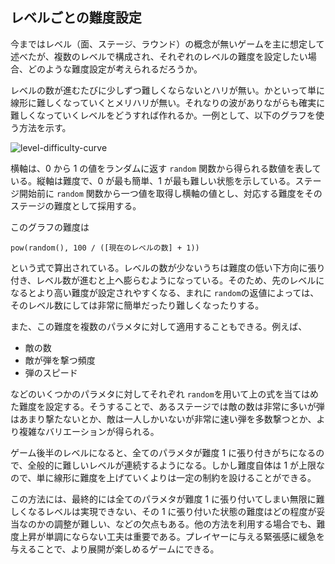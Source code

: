## レベルごとの難度設定

今まではレベル（面、ステージ、ラウンド）の概念が無いゲームを主に想定して述べたが、複数のレベルで構成され、それぞれのレベルの難度を設定したい場合、どのような難度設定が考えられるだろうか。

レベルの数が進むたびに少しずつ難しくならないとハリが無い。かといって単に線形に難しくなっていくとメリハリが無い。それなりの波がありながらも確実に難しくなっていくレベルをどうすれば作れるか。一例として、以下のグラフを使う方法を示す。

<img src="https://chart.googleapis.com/chart?cht=lc&chs=400x300&chd=t:-1|-1|-1|-1|-1&chdl=STAGE1|STAGE10|STAGE50|STAGE100|STAGE200&chco=4444CC,44CCCC,44CC44,CCCC44,CC4444&chxr=0,0,1,0.2|1,0,1,0.2&chfd=0,x,0,1,0.01,(x^100)*100|1,x,0,1,0.01,(x^10)*100|2,x,0,1,0.01,(x^2)*100|3,x,0,1,0.01,(x^1)*100|4,x,0,1,0.01,(x^.5)*100&chxt=x,y,x,y&chxl=2:|random|3:|difficulty&chxp=2,50|3,50" alt="level-difficulty-curve" />

横軸は、0 から 1 の値をランダムに返す `random` 関数から得られる数値を表している。縦軸は難度で、0 が最も簡単、1 が最も難しい状態を示している。ステージ開始前に `random` 関数から一つ値を取得し横軸の値とし、対応する難度をそのステージの難度として採用する。

このグラフの難度は

```
pow(random(), 100 / ([現在のレベルの数] + 1))
```

という式で算出されている。レベルの数が少ないうちは難度の低い下方向に張り付き、レベル数が進むと上へ膨らむようになっている。そのため、先のレベルになるとより高い難度が設定されやすくなる、まれに `random`の返値によっては、そのレベル数にしては非常に簡単だったり難しくなったりする。

また、この難度を複数のパラメタに対して適用することもできる。例えば、

- 敵の数
- 敵が弾を撃つ頻度
- 弾のスピード

などのいくつかのパラメタに対してそれぞれ `random`を用いて上の式を当てはめた難度を設定する。そうすることで、あるステージでは敵の数は非常に多いが弾はあまり撃たないとか、敵は一人しかいないが非常に速い弾を多数撃つとか、より複雑なバリエーションが得られる。

ゲーム後半のレベルになると、全てのパラメタが難度 1 に張り付きがちになるので、全般的に難しいレベルが連続するようになる。しかし難度自体は 1 が上限なので、単に線形に難度を上げていくよりは一定の制約を設けることができる。

この方法には、最終的には全てのパラメタが難度 1 に張り付いてしまい無限に難しくなるレベルは実現できない、その 1 に張り付いた状態の難度はどの程度が妥当なのかの調整が難しい、などの欠点もある。他の方法を利用する場合でも、難度上昇が単調にならない工夫は重要である。プレイヤーに与える緊張感に緩急を与えることで、より展開が楽しめるゲームにできる。
